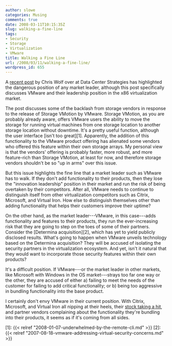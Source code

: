 ```yaml
---
author: slowe
categories: Musing
comments: true
date: 2008-03-11T10:15:35Z
slug: walking-a-fine-line
tags:
- Security
- Storage
- Virtualization
- VMware
title: Walking a Fine Line
url: /2008/03/11/walking-a-fine-line/
wordpress_id: 655
---
```


A [recent post](http://dcsblog.burtongroup.com/data_center_strategies/2008/03/vmworld-europ-2.html) by Chris Wolf over at Data Center Strategies has highlighted the dangerous position of any market leader, although this post specifically discusses VMware and their leadership position in the x86 virtualization market.

The post discusses some of the backlash from storage vendors in response to the release of Storage VMotion by VMware. Storage VMotion, as you are probably already aware, offers VMware users the ability to move the storage for running virtual machines from one storage location to another storage location without downtime. It's a pretty useful function, although the user interface [isn't too great][1]. Apparently, the addition of this functionality to the VMware product offering has alienated some vendors who offered this feature within their own storage arrays. My personal view is that the vendors' offering is probably faster, more robust, and more feature-rich than Storage VMotion, at least for now, and therefore storage vendors shouldn't be so "up in arms" over this issue.

But this issue highlights the fine line that a market leader such as VMware has to walk. If they don't add functionality to their products, then they lose the "innovation leadership" position in their market and run the risk of being overtaken by their competitors. After all, VMware needs to continue to distinguish itself from other virtualization competitors such as Citrix, Microsoft, and Virtual Iron. How else to distinguish themselves other than adding functionality that helps their customers improve their uptime?

On the other hand, as the market leader---VMware, in this case---adds functionality and features to their products, they run the ever-increasing risk that they are going to step on the toes of some of their partners. Consider the [Determina acquisition][2], which has yet to yield publicly disclosed results. What's going to happen when VMware unveils technology based on the Determina acquisition? They will be accused of isolating the security partners in the virtualization ecosystem. And yet, isn't it natural that they would want to incorporate those security features within their own products?

It's a difficult position. If VMware---or the market leader in other markets, like Microsoft with Windows in the OS market---strays too far one way or the other, they are accused of either a) failing to meet the needs of the customer for failing to add critical functionality; or b) being too aggressive in bundling functionality into the base product.

I certainly don't envy VMware in their current position. With Citrix, Microsoft, and Virtual Iron all nipping at their heels, their [stock taking a hit](http://www.virtualization.info/2008/03/vmw-stock-price-is-back-at-starting.html), and partner vendors complaining about the functionality they're bundling into their products, it seems as if it's coming from all sides.

[1]: {{< relref "2008-01-07-underwhelmed-by-the-remote-cli.md" >}}
[2]: {{< relref "2007-08-18-vmware-addressing-virtual-security-concerns.md" >}}
